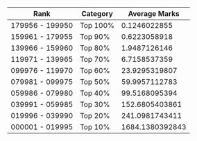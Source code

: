 | Rank | Category | Average Marks |
|------|----------|---------------|
| 179956 - 199950 | Top 100% | 0.1246022855 |
| 159961 - 179955 | Top 90% | 0.6223058918 |
| 139966 - 159960 | Top 80% | 1.9487126146 |
| 119971 - 139965 | Top 70% | 6.7158537359 |
| 099976 - 119970 | Top 60% | 23.9295319807 |
| 079981 - 099975 | Top 50% | 59.9957112783 |
| 059986 - 079980 | Top 40% | 99.5168095394 |
| 039991 - 059985 | Top 30% | 152.6805403861 |
| 019996 - 039990 | Top 20% | 241.0981743411 |
| 000001 - 019995 | Top 10% | 1684.1380392843 |
